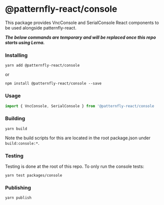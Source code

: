 # @patternfly-react/console

This package provides VncConsole and SerialConsole React components to be used alongside patternfly-react.

**_The below commands are temporary and will be replaced once this repo starts using Lerna._**

### Installing

```
yarn add @patternfly-react/console
```

or

```
npm install @patternfly-react/console --save
```

### Usage

```javascript
import { VncConsole, SerialConsole } from '@patternfly-react/console
```

### Building

```
yarn build
```

Note the build scripts for this are located in the root package.json under `build:console:*`.

### Testing

Testing is done at the root of this repo. To only run the console tests:

```
yarn test packages/console
```

### Publishing

```
yarn publish
```
